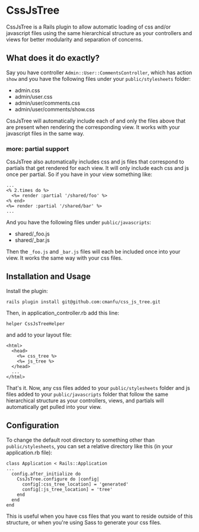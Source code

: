  CssJsTree
=======
CssJsTree is a Rails plugin to allow automatic loading of css and/or javascript files using the same hierarchical structure as your controllers and views for better modularity and separation of concerns.

## What does it do exactly?
Say you have controller `Admin::User::CommentsController`, which has action `show` and you have the following files under your `public/stylesheets` folder:

- admin.css
- admin/user.css
- admin/user/comments.css
- admin/user/comments/show.css

CssJsTree will automatically include each of and only the files above that are present when rendering the corresponding view.  It works with your javascript files in the same way.

### more: partial support
CssJsTree also automatically includes css and js files that correspond to partials that get rendered for each view.  It will only include each css and js once per partial.  So if you have in your view something like:

    ...
    <% 2.times do %>
      <%= render :partial '/shared/foo' %>
    <% end>
    <%= render :partial '/shared/bar' %>
    ...

And you have the following files under `public/javascripts`:

- shared/_foo.js
- shared/_bar.js

Then the `_foo.js` and `_bar.js` files will each be included once into your view.  It works the same way with your css files.

## Installation and Usage
Install the plugin:

    rails plugin install git@github.com:cmanfu/css_js_tree.git

Then, in application_controller.rb add this line:

    helper CssJsTreeHelper

and add to your layout file:

    <html>
      <head>
        <%= css_tree %>
        <%= js_tree %>
      </head>
      ...
    </html>

That's it.  Now, any css files added to your `public/stylesheets` folder and js files added to your `public/javascripts` folder that follow the same hierarchical structure as your controllers, views, and partials will automatically get pulled into your view.

## Configuration
To change the default root directory to something other than `public/stylesheets`, you can set a relative directory like this (in your application.rb file):

    class Application < Rails::Application
    ...
      config.after_initialize do
        CssJsTree.configure do |config|
          config[:css_tree_location] = 'generated'
          config[:js_tree_location] = 'tree'
        end
      end
    end

This is useful when you have css files that you want to reside outside of this structure, or when you're using Sass to generate your css files.